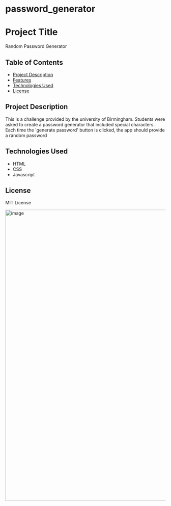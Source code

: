 # password_generator

# Project Title

Random Password Generator

## Table of Contents

- [Project Description](#project-description)
- [Features](#features)
- [Technologies Used](#technologies-used)
- [License](#license)

## Project Description

This is a challenge provided by the university of Birmingham. Students were asked to create a password generator that included special characters. Each time the 'generate password' button is clicked, the app should provide a random password

## Technologies Used

- HTML
- CSS
- Javascript

## License

MIT License




<img width="914" alt="image" src="https://github.com/Farahb98/password_generator/assets/136191926/f3a2259e-2fa9-4f05-aa6c-3c93cad824ca">
